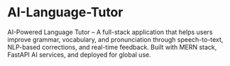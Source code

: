 # AI-Language-Tutor
AI-Powered Language Tutor – A full-stack application that helps users improve grammar, vocabulary, and pronunciation through speech-to-text, NLP-based corrections, and real-time feedback. Built with MERN stack, FastAPI AI services, and deployed for global use.
